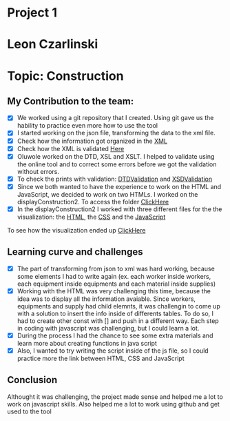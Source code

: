 # Project 1
# Leon Czarlinski
# Topic: Construction

## My Contribution to the team:
- [X] We worked using a git repository that I created. Using git gave us the hability to practice even more how to use the tool
- [X] I started working on the json file, transforming the data to the xml file. 
- [X] Check how the information got organized in the [XML](/project-01/construction.xml) 
- [X] Check how the XML is validated [Here](/project-01/XML_Validation.png)
- [X] Oluwole worked on the DTD, XSL and XSLT. I helped to validate using the online tool and to correct some errors before we got the validation without errors. 
- [X] To check the prints with validation: [DTDValidation](/project-01/DTD_Validation.png) and [XSDValidation](/project-01/XSD_Validation.png)
- [X] Since we both wanted to have the experience to work on the HTML and JavaScript, we decided to work on two HTMLs. I worked on the displayConstruction2. To access the folder [ClickHere](/project-01/displayConstruction2/)
- [X] In the displayConstruction2 I worked with three different files for the the visualization: the [HTML](/project-01/displayConstruction2/displayConstruction2.html), the [CSS](/project-01/displayConstruction2/style.css) and the [JavaScript](/project-01/displayConstruction2/script.js)

To see how the visualization ended up [ClickHere](/project-01/displayConstruction2.png)


## Learning curve and challenges
- [X] The part of transforming from json to xml was hard working, because some elements I had to write again (ex. each worker inside workers, each equipment inside equipments and each material inside supplies)
- [X] Working with the HTML was very challenging this time, because the idea was to display all the information avaiable. Since workers, equipments and supply had child elemnts, it was challengin to come up with a solution to insert the info inside of differents tables. To do so, I had to create other const with [] and push in a different way. Each step in coding with javascript was challenging, but I could learn a lot. 
- [X] During the process I had the chance to see some extra materials and learn more about creating functions in java script
- [X] Also, I wanted to try writing the script inside of the js file, so I could practice more the link between HTML, CSS and JavaScript

## Conclusion
Althought it was challenging, the project made sense and helped me a lot to work on javascript skills. Also helped me a lot to work using github and get used to the tool
